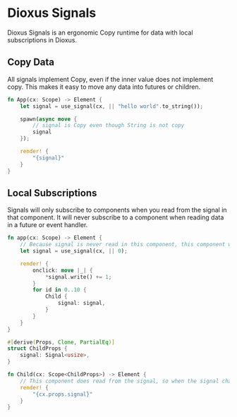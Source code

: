 # Dioxus Signals

Dioxus Signals is an ergonomic Copy runtime for data with local subscriptions in Dioxus.

## Copy Data

All signals implement Copy, even if the inner value does not implement copy. This makes it easy to move any data into futures or children.

```rust
fn App(cx: Scope) -> Element {
    let signal = use_signal(cx, || "hello world".to_string());

    spawn(async move {
        // signal is Copy even though String is not copy
        signal
    });

    render! {
        "{signal}"
    }
}
```

## Local Subscriptions

Signals will only subscribe to components when you read from the signal in that component. It will never subscribe to a component when reading data in a future or event handler.

```rust
fn app(cx: Scope) -> Element {
    // Because signal is never read in this component, this component will not rerun when the signal changes
    let signal = use_signal(cx, || 0);

    render! {
        onclick: move |_| {
            *signal.write() += 1;
        }
        for id in 0..10 {
            Child {
                signal: signal,
            }
        }
    }
}

#[derive(Props, Clone, PartialEq)]
struct ChildProps {
    signal: Signal<usize>,
}

fn Child(cx: Scope<ChildProps>) -> Element {
    // This component does read from the signal, so when the signal changes it will rerun
    render! {
        "{cx.props.signal}"
    }
}
```
